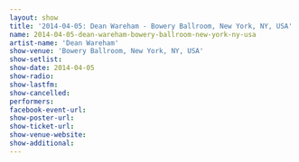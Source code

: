 ```yaml
---
layout: show
title: '2014-04-05: Dean Wareham - Bowery Ballroom, New York, NY, USA'
name: 2014-04-05-dean-wareham-bowery-ballroom-new-york-ny-usa
artist-name: 'Dean Wareham'
show-venue: 'Bowery Ballroom, New York, NY, USA'
show-setlist: 
show-date: 2014-04-05
show-radio: 
show-lastfm: 
show-cancelled: 
performers: 
facebook-event-url: 
show-poster-url: 
show-ticket-url: 
show-venue-website: 
show-additional: 
---
```



